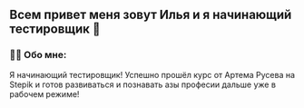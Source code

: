 ## Всем привет меня зовут Илья и я начинающий тестировщик 👋

### 👨‍💻 Обо мне:
Я начинающий тестировщик!
Успешно прошёл курс от Артема Русева на Stepik и готов развиваться и познавать азы професии дальше уже в рабочем режиме!
<!--
**eldersar/eldersar** is a ✨ _special_ ✨ repository because its `README.md` (this file) appears on your GitHub profile.

Here are some ideas to get you started:

- 🔭 I’m currently working on ...
- 🌱 I’m currently learning ...
- 👯 I’m looking to collaborate on ...
- 🤔 I’m looking for help with ...
- 💬 Ask me about ...
- 📫 How to reach me: ...
- 😄 Pronouns: ...
- ⚡ Fun fact: ...
-->
